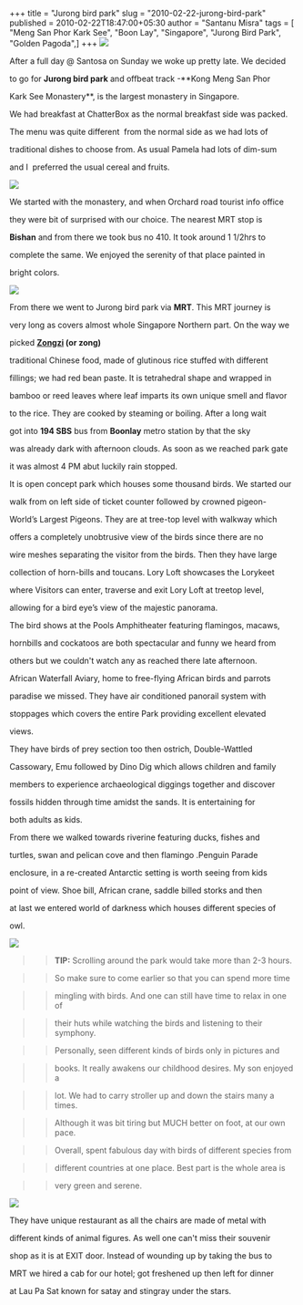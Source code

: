 +++
title = "Jurong bird park"
slug = "2010-02-22-jurong-bird-park"
published = 2010-02-22T18:47:00+05:30
author = "Santanu Misra"
tags = [ "Meng San Phor Kark See", "Boon Lay", "Singapore", "Jurong Bird Park", "Golden Pagoda",]
+++
[![](../images/thumbnails/2010-02-22-jurong-bird-park-breakfast_chatter.JPG)](../images/2010-02-22-jurong-bird-park-breakfast_chatter.JPG)

After a full day @ Santosa on Sunday we woke up pretty late. We decided
to go for **Jurong bird park** and offbeat track -**Kong Meng San Phor
Kark See Monastery**, is the largest monastery in Singapore.

  

We had breakfast at ChatterBox as the normal breakfast side was packed.
The menu was quite different  from the normal side as we had lots of
traditional dishes to choose from. As usual Pamela had lots of dim-sum
and I  preferred the usual cereal and fruits.

  

[![](../images/thumbnails/2010-02-22-jurong-bird-park-Kong+Meng+San+Phor+Kark+See+Monastery.jpg)](../images/2010-02-22-jurong-bird-park-Kong+Meng+San+Phor+Kark+See+Monastery.jpg)

We started with the monastery, and when Orchard road tourist info office
they were bit of surprised with our choice. The nearest MRT stop is
**Bishan** and from there we took bus no 410. It took around 1 1/2hrs to
complete the same. We enjoyed the serenity of that place painted in
bright colors.

  

[![](../images/thumbnails/2010-02-22-jurong-bird-park-Kong+Meng+San+Phor+Kark+See%2528S_A%2529.jpg)](../images/2010-02-22-jurong-bird-park-Kong+Meng+San+Phor+Kark+See%2528S_A%2529.jpg)

From there we went to Jurong bird park via **MRT**. This MRT journey is
very long as covers almost whole Singapore Northern part. On the way we
picked **[Zongzi](http://en.wikipedia.org/wiki/Zongzi) (or zong)**
traditional Chinese food, made of glutinous rice stuffed with different
fillings; we had red bean paste. It is tetrahedral shape and wrapped in
bamboo or reed leaves where leaf imparts its own unique smell and flavor
to the rice. They are cooked by steaming or boiling. After a long wait
got into **194 SBS** bus from **Boonlay** metro station by that the sky
was already dark with afternoon clouds. As soon as we reached park gate
it was almost 4 PM abut luckily rain stopped.

It is open concept park which houses some thousand birds. We started our
walk from on left side of ticket counter followed by crowned pigeon-
World’s Largest Pigeons. They are at tree-top level with walkway which
offers a completely unobtrusive view of the birds since there are no
wire meshes separating the visitor from the birds. Then they have large
collection of horn-bills and toucans. Lory Loft showcases the Lorykeet
where Visitors can enter, traverse and exit Lory Loft at treetop level,
allowing for a bird eye’s view of the majestic panorama.

The bird shows at the Pools Amphitheater featuring flamingos, macaws,
hornbills and cockatoos are both spectacular and funny we heard from
others but we couldn't watch any as reached there late afternoon.
African Waterfall Aviary, home to free-flying African birds and parrots
paradise we missed. They have air conditioned panorail system with
stoppages which covers the entire Park providing excellent elevated
views.

They have birds of prey section too then ostrich, Double-Wattled
Cassowary, Emu followed by Dino Dig which allows children and family
members to experience archaeological diggings together and discover
fossils hidden through time amidst the sands. It is entertaining for
both adults as kids.

From there we walked towards riverine featuring ducks, fishes and
turtles, swan and pelican cove and then flamingo .Penguin Parade
enclosure, in a re-created Antarctic setting is worth seeing from kids
point of view. Shoe bill, African crane, saddle billed storks and then
at last we entered world of darkness which houses different species of
owl.

[![](../images/thumbnails/2010-02-22-jurong-bird-park-Crowned+Pigeon.jpg)](../images/2010-02-22-jurong-bird-park-Crowned+Pigeon.jpg)

  

  

> > **TIP:** Scrolling around the park would take more than 2-3 hours.
> > So make sure to come earlier so that you can spend more time
> > mingling with birds. And one can still have time to relax in one of
> > their huts while watching the birds and listening to their symphony.
> > Personally, seen different kinds of birds only in pictures and
> > books. It really awakens our childhood desires. My son enjoyed a
> > lot. We had to carry stroller up and down the stairs many a times.
> > Although it was bit tiring but MUCH better on foot, at our own pace.
> > Overall, spent fabulous day with birds of different species from
> > different countries at one place. Best part is the whole area is
> > very green and serene.

  

[![](../images/thumbnails/2010-02-22-jurong-bird-park-Flamingo.jpg)](../images/2010-02-22-jurong-bird-park-Flamingo.jpg)

They have unique restaurant as all the chairs are made of metal with
different kinds of animal figures. As well one can't miss their souvenir
shop as it is at EXIT door. Instead of wounding up by taking the bus to
MRT we hired a cab for our hotel; got freshened up then left for dinner
at Lau Pa Sat known for satay and stingray under the stars.
